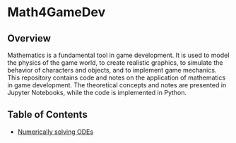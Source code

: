 # Math4GameDev

## Overview
Mathematics is a fundamental tool in game development. It is used to model the physics of the game world, to create realistic graphics, to simulate the behavior of characters and objects, and to implement game mechanics. This repository contains code and notes on the application of mathematics in game development. The theoretical concepts and notes are presented in Jupyter Notebooks, while the code is implemented in Python.

## Table of Contents
- [Numerically solving ODEs](numerically_solving_ODEs.ipynb)